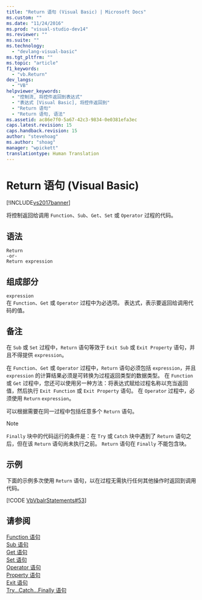 ```yaml
---
title: "Return 语句 (Visual Basic) | Microsoft Docs"
ms.custom: ""
ms.date: "11/24/2016"
ms.prod: "visual-studio-dev14"
ms.reviewer: ""
ms.suite: ""
ms.technology: 
  - "devlang-visual-basic"
ms.tgt_pltfrm: ""
ms.topic: "article"
f1_keywords: 
  - "vb.Return"
dev_langs: 
  - "VB"
helpviewer_keywords: 
  - "控制流, 将控件返回到表达式"
  - "表达式 [Visual Basic], 将控件返回到"
  - "Return 语句"
  - "Return 语句, 语法"
ms.assetid: ac86e7f0-5a67-42c3-9834-0e0381efa3ec
caps.latest.revision: 15
caps.handback.revision: 15
author: "stevehoag"
ms.author: "shoag"
manager: "wpickett"
translationtype: Human Translation
---
```

# Return 语句 (Visual Basic)
[!INCLUDE[vs2017banner](../../../csharp/includes/vs2017banner.md)]

将控制返回给调用 `Function`、`Sub`、`Get`、`Set` 或 `Operator` 过程的代码。  
  
## 语法  
  
```  
Return  
-or-  
Return expression  
```  
  
## 组成部分  
 `expression`  
 在 `Function`、`Get` 或 `Operator` 过程中为必选项。  表达式，表示要返回给调用代码的值。  
  
## 备注  
 在 `Sub` 或 `Set` 过程中，`Return` 语句等效于 `Exit Sub` 或 `Exit Property` 语句，并且不得提供 `expression`。  
  
 在 `Function`、`Get` 或 `Operator` 过程中，`Return` 语句必须包括 `expression`，并且 `expression` 的计算结果必须是可转换为过程返回类型的数据类型。  在 `Function` 或 `Get` 过程中，您还可以使用另一种方法：将表达式赋给过程名称以充当返回值，然后执行 `Exit Function` 或 `Exit Property` 语句。  在 `Operator` 过程中，必须使用 `Return` `expression`。  
  
 可以根据需要在同一过程中包括任意多个 `Return` 语句。  
  
> [!NOTE]
>  `Finally` 块中的代码运行的条件是：在 `Try` 或 `Catch` 块中遇到了 `Return` 语句之后，但在该 `Return` 语句尚未执行之前。  `Return` 语句在 `Finally` 不能包含块。  
  
## 示例  
 下面的示例多次使用 `Return` 语句，以在过程无需执行任何其他操作时返回到调用代码。  
  
 [!CODE [VbVbalrStatements#53](../CodeSnippet/VS_Snippets_VBCSharp/VbVbalrStatements#53)]  
  
## 请参阅  
 [Function 语句](../../../visual-basic/language-reference/statements/function-statement.md)   
 [Sub 语句](../../../visual-basic/language-reference/statements/sub-statement.md)   
 [Get 语句](../../../visual-basic/language-reference/statements/get-statement.md)   
 [Set 语句](../../../visual-basic/language-reference/statements/set-statement.md)   
 [Operator 语句](../../../visual-basic/language-reference/statements/operator-statement.md)   
 [Property 语句](../../../visual-basic/language-reference/statements/property-statement.md)   
 [Exit 语句](../../../visual-basic/language-reference/statements/exit-statement.md)   
 [Try...Catch...Finally 语句](../../../visual-basic/language-reference/statements/try-catch-finally-statement.md)